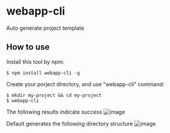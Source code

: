 # webapp-cli
Auto generate project template

## How to use
Install this tool by npm:
```
$ npm install webapp-cli -g
```
Create your porject directory, and use "webapp-cli" command:
```
$ mkdir my-project && cd my-project
$ webapp-cli
```
The following results indicate success
![image](https://github.com/yaorao2770/webapp-cli/blob/master/images/build-success.png)

Default generates the following directory structure
![image](https://github.com/yaorao2770/webapp-cli/tree/master/images/directory-structure.png)

